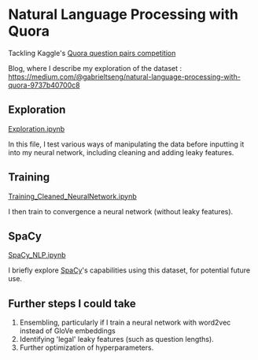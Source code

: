 # Natural Language Processing with Quora

Tackling Kaggle's [Quora question pairs competition](https://www.kaggle.com/c/quora-question-pairs)

Blog, where I describe my exploration of the dataset :
https://medium.com/@gabrieltseng/natural-language-processing-with-quora-9737b40700c8

## Exploration
[Exploration.ipynb](https://github.com/GabrielTseng/LearningDataScience/blob/master/Natural_Language_Processing/Exploration.ipynb) 

In this file, I test various ways of manipulating the data before inputting it into my neural network, including cleaning and adding leaky features. 

## Training
[Training_Cleaned_NeuralNetwork.ipynb](https://github.com/GabrielTseng/LearningDataScience/blob/master/Natural_Language_Processing/Training_Cleaned_NeuralNetwork.ipynb)

I then train to convergence a neural network (without leaky features). 

## SpaCy
[SpaCy_NLP.ipynb](https://github.com/GabrielTseng/LearningDataScience/blob/master/Natural_Language_Processing/Spacy_NLP.ipynb)

I briefly explore [SpaCy](https://spacy.io/)'s capabilities using this dataset, for potential future use. 

## Further steps I could take

1. Ensembling, particularly if I train a neural network with word2vec instead of GloVe embeddings
2. Identifying 'legal' leaky features (such as question lengths). 
3. Further optimization of hyperparameters. 

